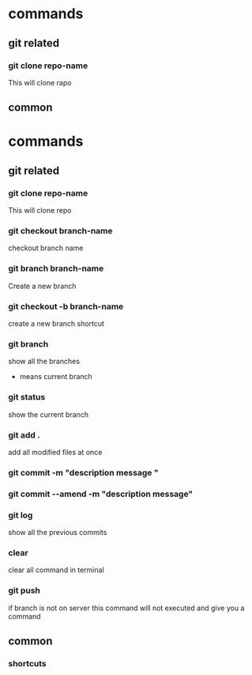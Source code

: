 # commands


## git related
### git clone repo-name
This will clone rapo 

###


## common 
# commands




## git related 
### git clone repo-name
This will clone repo

### git checkout branch-name
checkout branch name

### git branch branch-name
 Create a new branch

### git checkout -b branch-name
 create a new branch shortcut

### git branch
 show all the branches
* means current branch

### git status
 show the current branch


### git add .
 add all modified files at once

### git commit -m "description message "

### git commit --amend -m "description message"

### git log
 show all the previous commits

### clear
clear all command in terminal

###  git push

if branch is not on server this command will not executed and give you a command



## common



### shortcuts